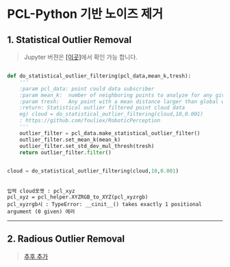 # PCL-Python 기반 노이즈 제거 


## 1. Statistical Outlier Removal

> Jupyter 버젼은 [[이곳]](https://github.com/adioshun/gitBook_Tutorial_PCL/blob/master/Beginner/Part01-Chapter04-PCL-Python.ipynb)에서 확인 가능 합니다. 



```python 

def do_statistical_outlier_filtering(pcl_data,mean_k,tresh):
    '''
    :param pcl_data: point could data subscriber
    :param mean_k:  number of neighboring points to analyze for any given point
    :param tresh:   Any point with a mean distance larger than global will be considered outlier
    :return: Statistical outlier filtered point cloud data
    eg) cloud = do_statistical_outlier_filtering(cloud,10,0.001)
    : https://github.com/fouliex/RoboticPerception
    '''
    outlier_filter = pcl_data.make_statistical_outlier_filter()
    outlier_filter.set_mean_k(mean_k)
    outlier_filter.set_std_dev_mul_thresh(tresh)
    return outlier_filter.filter()

    
cloud = do_statistical_outlier_filtering(cloud,10,0.001)
    
```

    입력 cloud포맷 : pcl_xyz 
    pcl_xyz = pcl_helper.XYZRGB_to_XYZ(pcl_xyzrgb)
    pcl_xyzrgb시 : TypeError: __cinit__() takes exactly 1 positional argument (0 given) 에러 



---
## 2. Radious Outlier Removal



> [추후 추가](https://github.com/strawlab/python-pcl/blob/master/examples/official/Filtering/remove_outliers.py)